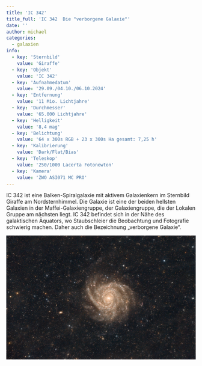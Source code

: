 ```yaml
---
title: 'IC 342'
title_full: 'IC 342  Die "verborgene Galaxie"'
date: ''
author: michael
categories:
  - galaxien
info:
  - key: 'Sternbild'
    value: 'Giraffe'
  - key: 'Objekt'
    value: 'IC 342'
  - key: 'Aufnahmedatum'
    value: '29.09./04.10./06.10.2024'
  - key: 'Entfernung'
    value: '11 Mio. Lichtjahre'
  - key: 'Durchmesser'
    value: '65.000 Lichtjahre'
  - key: 'Helligkeit'
    value: '8,4 mag'
  - key: 'Belichtung'
    value: '64 x 300s RGB + 23 x 300s Ha gesamt: 7,25 h'
  - key: 'Kalibrierung'
    value: 'Dark/Flat/Bias'
  - key: 'Teleskop'
    value: '250/1000 Lacerta Fotonewton'
  - key: 'Kamera'
    value: 'ZWO ASI071 MC PRO'
---
```


IC 342 ist eine Balken-Spiralgalaxie mit aktivem Galaxienkern im Sternbild Giraffe am Nordsternhimmel.
Die Galaxie ist eine der beiden hellsten Galaxien in der Maffei-Galaxiengruppe, der Galaxiengruppe, die der Lokalen Gruppe am nächsten liegt.
IC 342 befindet sich in der Nähe des galaktischen Äquators, wo Staubschleier die Beobachtung und Fotografie schwierig machen.
Daher auch die Bezeichnung „verborgene Galaxie“.

![IC-342](header.jpg 'IC-342')
